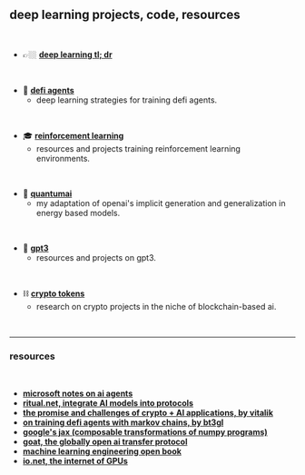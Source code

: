 ## deep learning projects, code, resources
 
<br>

*  👉🏼 **[deep learning tl; dr](deep_learning_tldr.md)**

<br>

* 🤖 **[defi agents](agents)**
  * deep learning strategies for training defi agents.

<br>

* 🎓 **[reinforcement learning](RL)**
  * resources and projects training reinforcement learning environments.

<br>

* 🧬 **[quantumai](EBMs)**
  * my adaptation of openai's implicit generation and generalization in energy based models.
 
 
<br>

* 🦾 **[gpt3](GPT3.5)**
  * resources and projects on gpt3.

<br>


* ⛓ **[crypto tokens](crypto_tokens)**
  * research on crypto projects in the niche of blockchain-based ai.


<br>

----

### resources

<br>

* **[microsoft notes on ai agents](https://github.com/microsoft/generative-ai-for-beginners/tree/main/17-ai-agents)**
* **[ritual.net, integrate AI models into protocols](https://ritual.net/)**
* **[the promise and challenges of crypto + AI applications, by vitalik](https://vitalik.eth.limo/general/2024/01/30/cryptoai.html)**
* **[on training defi agents with markov chains, by bt3gl](https://mirror.xyz/go-outside.eth/DKaWYobU7q3EvZw8x01J7uEmF_E8PfNN27j0VgxQhNQ)**
* **[google's jax (composable transformations of numpy programs)](https://github.com/google/jax)**
* **[goat, the globally open ai transfer protocol](https://ipfs.io/ipfs/QmYyucgBQVfs9JXZ2MtmkGPAhgUjNgyGE6rcJT1KybQHhp/index.html)**
* **[machine learning engineering open book](https://github.com/stas00/ml-engineering)**
* **[io.net, the internet of GPUs](https://io.net/)**
